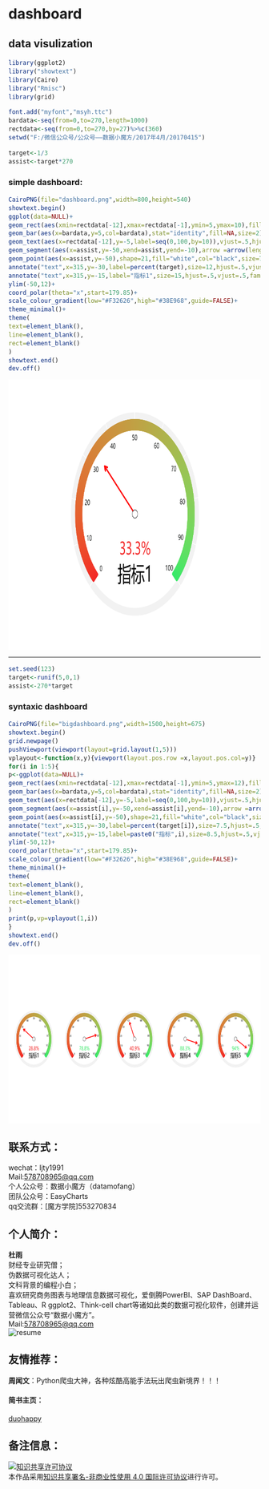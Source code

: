 # dashboard

data visulization 
----------------

```r
library(ggplot2)
library("showtext")
library(Cairo)
library("Rmisc")
library(grid)
```

```r
font.add("myfont","msyh.ttc")
bardata<-seq(from=0,to=270,length=1000)
rectdata<-seq(from=0,to=270,by=27)%>%c(360)
setwd("F:/微信公众号/公众号——数据小魔方/2017年4月/20170415")
```

```r
target<-1/3
assist<-target*270
```

### simple dashboard:<br>

```r
CairoPNG(file="dashboard.png",width=800,height=540)
showtext.begin()
ggplot(data=NULL)+
geom_rect(aes(xmin=rectdata[-12],xmax=rectdata[-1],ymin=5,ymax=10),fill="#F2F2F2",col="white")+
geom_bar(aes(x=bardata,y=5,col=bardata),stat="identity",fill=NA,size=2)+
geom_text(aes(x=rectdata[-12],y=-5,label=seq(0,100,by=10)),vjust=.5,hjust=.5,size=5,family="myfont",col="#0F1110")+
geom_segment(aes(x=assist,y=-50,xend=assist,yend=-10),arrow =arrow(length=unit(0.4,"cm")),size=1.2,col="red")+
geom_point(aes(x=assist,y=-50),shape=21,fill="white",col="black",size=7)+
annotate("text",x=315,y=-30,label=percent(target),size=12,hjust=.5,vjust=.5,family="myfont",col=ifelse(target<.5,"#F32626","#38E968"),fontface="plain")+ 
annotate("text",x=315,y=-15,label="指标1",size=15,hjust=.5,vjust=.5,family="myfont")+ 
ylim(-50,12)+
coord_polar(theta="x",start=179.85)+
scale_colour_gradient(low="#F32626",high="#38E968",guide=FALSE)+
theme_minimal()+
theme(
text=element_blank(),
line=element_blank(),
rect=element_blank()
)
showtext.end()
dev.off()
```

<div  align="center">    
<img src="https://github.com/ljtyduyu/dashboard/blob/master/Image/dashboard.png" width = "800" height = "540" alt="dashboard" align=center />
</div>

------------------------------------------------------------------------------

```r
set.seed(123)
target<-runif(5,0,1)
assist<-270*target
```

### syntaxic dashboard <br>
```r
CairoPNG(file="bigdashboard.png",width=1500,height=675)
showtext.begin()
grid.newpage()
pushViewport(viewport(layout=grid.layout(1,5)))
vplayout<-function(x,y){viewport(layout.pos.row =x,layout.pos.col=y)}
for(i in 1:5){
p<-ggplot(data=NULL)+
geom_rect(aes(xmin=rectdata[-12],xmax=rectdata[-1],ymin=5,ymax=12),fill="#F2F2F2",col="white")+
geom_bar(aes(x=bardata,y=5,col=bardata),stat="identity",fill=NA,size=2)+
geom_text(aes(x=rectdata[-12],y=-5,label=seq(0,100,by=10)),vjust=.5,hjust=.5,size=3.5,family="myfont",col="#0F1110")+
geom_segment(aes(x=assist[i],y=-50,xend=assist[i],yend=-10),arrow =arrow(length=unit(0.4,"cm")),size=1.2,col="red")+
geom_point(aes(x=assist[i],y=-50),shape=21,fill="white",col="black",size=7)+
annotate("text",x=315,y=-30,label=percent(target[i]),size=7.5,hjust=.5,vjust=.5,family="myfont",col=ifelse(target[i]<.5,"#F32626","#38E968"),fontface="plain")+ 
annotate("text",x=315,y=-15,label=paste0("指标",i),size=8.5,hjust=.5,vjust=.5,family="myfont")+ 
ylim(-50,12)+
coord_polar(theta="x",start=179.85)+
scale_colour_gradient(low="#F32626",high="#38E968",guide=FALSE)+
theme_minimal()+
theme(
text=element_blank(),
line=element_blank(),
rect=element_blank()
)
print(p,vp=vplayout(1,i))
}
showtext.end()
dev.off()
```

<div  align="center">    
<img src="https://github.com/ljtyduyu/dashboard/blob/master/Image/bigdashboard.png" width = "750" height = "337.5" alt="bigdashboard" align=center />
</div>



联系方式：
----------------------------------------------------
wechat：ljty1991  <br>
Mail:578708965@qq.com <br>
个人公众号：数据小魔方（datamofang） <br>
团队公众号：EasyCharts <br>
qq交流群：[魔方学院]553270834

个人简介：
-------------------------------------------------
**杜雨** <br>
财经专业研究僧； <br>
伪数据可视化达人； <br>
文科背景的编程小白； <br>
喜欢研究商务图表与地理信息数据可视化，爱倒腾PowerBI、SAP DashBoard、Tableau、R ggplot2、Think-cell chart等诸如此类的数据可视化软件，创建并运营微信公众号“数据小魔方”。 <br>
Mail:578708965@qq.com <br>
![resume](https://github.com/ljtyduyu/FontMap-of-China/blob/master/Image/resume.png)

友情推荐：
-------------------------------------------
**周闻文**：Python爬虫大神，各种炫酷高能手法玩出爬虫新境界！！！<br>
#### 简书主页：<br>
[duohappy](http://www.jianshu.com/u/5a8f3b911f56)


备注信息：
----------------------------------------------------
<a rel="license" href="http://creativecommons.org/licenses/by-nc/4.0/"><img alt="知识共享许可协议" style="border-width:0" src="https://i.creativecommons.org/l/by-nc/4.0/88x31.png" /></a><br />本作品采用<a rel="license" href="http://creativecommons.org/licenses/by-nc/4.0/">知识共享署名-非商业性使用 4.0 国际许可协议</a>进行许可。

